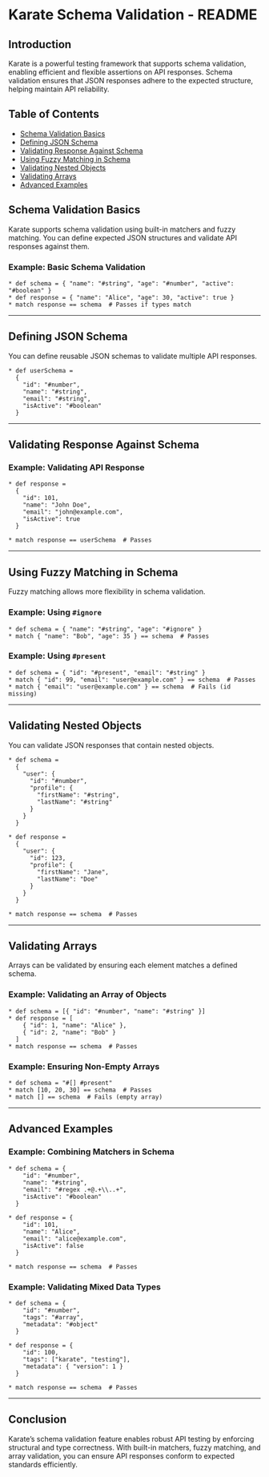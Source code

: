 # Karate Schema Validation - README

## Introduction
Karate is a powerful testing framework that supports schema validation, enabling efficient and flexible assertions on API responses. Schema validation ensures that JSON responses adhere to the expected structure, helping maintain API reliability.

## Table of Contents
- [Schema Validation Basics](#schema-validation-basics)
- [Defining JSON Schema](#defining-json-schema)
- [Validating Response Against Schema](#validating-response-against-schema)
- [Using Fuzzy Matching in Schema](#using-fuzzy-matching-in-schema)
- [Validating Nested Objects](#validating-nested-objects)
- [Validating Arrays](#validating-arrays)
- [Advanced Examples](#advanced-examples)

## Schema Validation Basics
Karate supports schema validation using built-in matchers and fuzzy matching. You can define expected JSON structures and validate API responses against them.

### Example: Basic Schema Validation
```karate
* def schema = { "name": "#string", "age": "#number", "active": "#boolean" }
* def response = { "name": "Alice", "age": 30, "active": true }
* match response == schema  # Passes if types match
```

---
## Defining JSON Schema
You can define reusable JSON schemas to validate multiple API responses.

```karate
* def userSchema =
  {
    "id": "#number",
    "name": "#string",
    "email": "#string",
    "isActive": "#boolean"
  }
```

---
## Validating Response Against Schema
### Example: Validating API Response
```karate
* def response =
  {
    "id": 101,
    "name": "John Doe",
    "email": "john@example.com",
    "isActive": true
  }

* match response == userSchema  # Passes
```

---
## Using Fuzzy Matching in Schema
Fuzzy matching allows more flexibility in schema validation.

### Example: Using `#ignore`
```karate
* def schema = { "name": "#string", "age": "#ignore" }
* match { "name": "Bob", "age": 35 } == schema  # Passes
```

### Example: Using `#present`
```karate
* def schema = { "id": "#present", "email": "#string" }
* match { "id": 99, "email": "user@example.com" } == schema  # Passes
* match { "email": "user@example.com" } == schema  # Fails (id missing)
```

---
## Validating Nested Objects
You can validate JSON responses that contain nested objects.

```karate
* def schema =
  {
    "user": {
      "id": "#number",
      "profile": {
        "firstName": "#string",
        "lastName": "#string"
      }
    }
  }

* def response =
  {
    "user": {
      "id": 123,
      "profile": {
        "firstName": "Jane",
        "lastName": "Doe"
      }
    }
  }

* match response == schema  # Passes
```

---
## Validating Arrays
Arrays can be validated by ensuring each element matches a defined schema.

### Example: Validating an Array of Objects
```karate
* def schema = [{ "id": "#number", "name": "#string" }]
* def response = [
    { "id": 1, "name": "Alice" },
    { "id": 2, "name": "Bob" }
  ]
* match response == schema  # Passes
```

### Example: Ensuring Non-Empty Arrays
```karate
* def schema = "#[] #present"
* match [10, 20, 30] == schema  # Passes
* match [] == schema  # Fails (empty array)
```

---
## Advanced Examples
### Example: Combining Matchers in Schema
```karate
* def schema = {
    "id": "#number",
    "name": "#string",
    "email": "#regex .+@.+\\..+",
    "isActive": "#boolean"
  }

* def response = {
    "id": 101,
    "name": "Alice",
    "email": "alice@example.com",
    "isActive": false
  }

* match response == schema  # Passes
```

### Example: Validating Mixed Data Types
```karate
* def schema = {
    "id": "#number",
    "tags": "#array",
    "metadata": "#object"
  }

* def response = {
    "id": 100,
    "tags": ["karate", "testing"],
    "metadata": { "version": 1 }
  }

* match response == schema  # Passes
```

---
## Conclusion
Karate’s schema validation feature enables robust API testing by enforcing structural and type correctness. With built-in matchers, fuzzy matching, and array validation, you can ensure API responses conform to expected standards efficiently.

